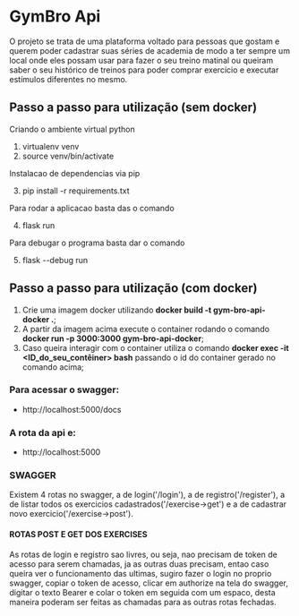# GymBro Api

O projeto se trata de uma plataforma voltado para pessoas que gostam e querem poder cadastrar suas séries de academia de modo a ter sempre um local onde eles possam usar para fazer o seu treino matinal ou queiram saber o seu histórico de treinos para poder comprar exercício e executar estímulos diferentes no mesmo.

## Passo a passo para utilização (sem docker)

Criando o ambiente virtual python

1. virtualenv venv
2. source venv/bin/activate

Instalacao de dependencias via pip

3. pip install -r requirements.txt

Para rodar a aplicacao basta das o comando

4. flask run

Para debugar o programa basta dar o comando

5. flask --debug run

## Passo a passo para utilização (com docker)

1. Crie uma imagem docker utilizando **docker build -t gym-bro-api-docker .**;
2. A partir da imagem acima execute o container rodando o comando **docker run -p 3000:3000 gym-bro-api-docker**;
3. Caso queira interagir com o container utiliza o comando **docker exec -it <ID_do_seu_contêiner> bash** passando o id do container gerado no comando acima;

### Para acessar o swagger:

- http://localhost:5000/docs

### A rota da api e:

- http://localhost:5000

### SWAGGER

Existem 4 rotas no swagger, a de login('/login'), a de registro('/register'), a de listar todos os exercicios cadastrados('/exercise->get') e a de cadastrar novo exercicio('/exercise->post').

#### ROTAS POST E GET DOS EXERCISES

As rotas de login e registro sao livres, ou seja, nao precisam de token de acesso para serem chamadas, ja as outras duas precisam, entao caso queira ver o funcionamento das ultimas, sugiro fazer o login no proprio swagger, copiar o token de acesso, clicar em authorize na tela do swagger, digitar o texto Bearer e colar o token em seguida com um espaco, desta maneira poderam ser feitas as chamadas para as outras rotas fechadas.

